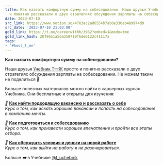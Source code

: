 ```yaml
---
title: Как назвать комфортную сумму на собеседовании  Наши друзья Учебник ТЖ просто
  и понятно рассказали о двух стратегиях обсуждения зарплаты на собеседован
date: 2023-07-10
src_link: https://www.notion.so/4783ac2ad0554b7ab0e330ab489974d9
src_date: '2023-07-10 21:03:00'
gold_link: https://t.me/careerwithh/3962?embed=1&mode=tme
gold_link_hash: 20f96b1a56a350719f6de6122c41117a
tags:
- '#host_t_me'
---
```


**Как назвать комфортную сумму на собеседовании?**  
  
Наши друзья [Учебник Т—Ж](https://t.me/+GErlidI3mTYzN2Qy) просто и понятно рассказали о двух стратегиях обсуждения зарплаты на собеседовании. Не можем таким не поделиться ***🤢***  
  
Больше полезных материалов можно найти в карьерных курсах Учебника. Они бесплатные и открыты для изучения:  
  
***📌*** [**Как найти подходящую вакансию и рассказать о себе**](https://journal.tinkoff.ru/pro/rabotu/?utm_source=telegram&utm_medium=smm.unp&utm_campaign=tjuchebnik.rabotu_post672&utm_content=uchebnik)  
*Курс о том, как искать хорошие вакансии и попасть на собеседование в компанию мечты*.  
  
***📌*** [**Как подготовиться к собеседованию**](https://journal.tinkoff.ru/pro/sobesedovanie/?utm_source=telegram&utm_medium=smm.unp&utm_campaign=tjuchebnik.sobesedovanie_post672&utm_content=uchebnik)  
*Курс о том, как произвести хорошее впечатление и пройти все этапы отбора.*  
  
***📌*** [**Как обсуждать условия и деньги на новой работе**](https://journal.tinkoff.ru/pro/win-win/?utm_source=telegram&utm_medium=smm.unp&utm_campaign=tjuchebnik.win-win_post672&utm_content=uchebnik)  
*Курс о том, как выйти на работу и не разочароваться.*  
  
Больше ***➡️*** в Учебнике [@t\_uchebnik](https://t.me/+GErlidI3mTYzN2Qy)